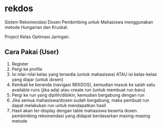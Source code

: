 # rekdos

Sistem Rekomendasi Dosen Pembimbing untuk Mahasiswa menggunakan metode Hungarian dan Kruskal.

Project Kelas Optimasi Jaringan.

## Cara Pakai (User)

1. Register
2. Pergi ke profile
3. Isi nilai-nilai kelas yang tersedia (untuk mahasiswa) ATAU isi kelas-kelas yang diajar (untuk dosen)
4. Kembali ke beranda (navigasi REKDOS), kemudian masuk ke salah satu available runs (jika ada) atau create run (untuk membuat run baru)
5. Pergi ke run yang dipilih/dibikin, kemudian bergabung dengan run
6. Jika semua mahasiswa/dosen sudah bergabung, maka pembuat run dapat melakukan run untuk mendapatkan hasil
7. Hasil akan ter-display dengan table mahasiswa beserta dosen pembimbing rekomendasi yang didapat berdasarkan masing-masing metode